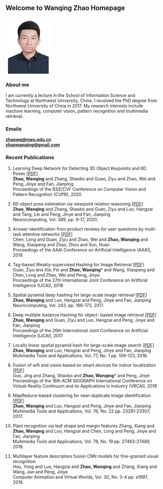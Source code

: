 ## Welcome to Wanqing Zhao Homepage
![](https://github.com/zhaowanqing/Wanqing_Zhao/blob/gh-pages/zwq-photo.jpg?raw=true)
### About me
I am currently a lecture in the School of Information Science and Technology at Northwest University, China. I received the PhD degree from  Northwest University of China in 2017. My research interests include machine learning, computer vision, pattern recognition and multimedia  retrieval.  

### Emails

**zhaowq@nwu.edu.cn**  
**zhaowanqing@gmail.com**

### Recent Publications
1. Learning Deep Network for Detecting 3D Object Keypoints and 6D Poses [[PDF](https://openaccess.thecvf.com/content_CVPR_2020/papers/Zhao_Learning_Deep_Network_for_Detecting_3D_Object_Keypoints_and_6D_CVPR_2020_paper.pdf)]  
**Zhao, Wanqing** and Zhang, Shaobo and Guan, Ziyu and Zhao, Wei and Peng, Jinye and Fan, Jianping  
Proceedings of the IEEE/CVF Conference on Computer Vision and Pattern Recognition (CVPR), 2020

2. 6D object pose estimation via viewpoint relation reasoning [[PDF](https://www.sciencedirect.com/sdfe/reader/pii/S0925231220300333/pdf)]  
**Zhao, Wanqing** and Zhang, Shaobo and Guan, Ziyu and Luo, Hangzai and Tang, Lei and Peng, Jinye and Fan, Jianping  
Neurocomputing, Vol. 389, pp. 9-17, 2020.

3. Answer identification from product reviews for user questions by multi-task attentive networks [[PDF](https://www.aaai.org/ojs/index.php/AAAI/article/view/3767)]  
Chen, Long and Guan, Ziyu and Zhao, Wei and **Zhao, Wanqing** and Wang, Xiaopeng and Zhao, Zhou and Sun, Huan  
Proceedings of the AAAI Conference on Artificial Intelligence (AAAI), 2019

4. Tag-based Weakly-supervised Hashing for Image Retrieval [[PDF](https://pdfs.semanticscholar.org/207b/e16eb8342268acbcfc2dec54fb54d3977247.pdf)]  
Guan, Ziyu and Xie, Fei and **Zhao, Wanqing*** and Wang, Xiaopeng and Chen, Long and Zhao, Wei and Peng, Jinye  
Proceedings of the 27th International Joint Conference on Artificial Intelligence (IJCAI), 2018

5. Spatial pyramid deep hashing for large-scale image retrieval [[PDF](https://www.sciencedirect.com/sdfe/reader/pii/S0925231217305167/pdf)]  
**Zhao, Wanqing** and Luo, Hangzai and Peng, Jinye and Fan, Jianping  
Neurocomputing, Vol. 243, pp. 166-173, 2017.

6. Deep multiple instance Hashing for object- based image retrieval [[PDF](https://www.sciencedirect.com/sdfe/reader/pii/S0925231217305167/pdf)]  
**Zhao, Wanqing** and Guan, Ziyu and Luo, Hangzai and Peng, Jinye and Fan, Jianping  
Proceedings of the 26th International Joint Conference on Artificial Intelligence (IJCAI), 2017

7. Locally linear spatial pyramid hash for large-scale image search [[PDF](https://link.springer.com/content/pdf/10.1007/s11042-016-4221-5.pdf)]  
**Zhao, Wanqing** and Luo, Hangzai and Peng, Jinye and Fan, Jianping  
Multimedia Tools and Applications, Vol. 77, No. 1 pp. 109-123, 2018.

8. Fusion of wifi and vision based on smart devices for indoor localization [[PDF](https://dl.acm.org/doi/abs/10.1145/3284398.3284401)]  
Guo, Jing and Zhang, Shaobo and **Zhao, Wanqing*** and Peng, Jinye  
Proceedings of the 16th ACM SIGGRAPH International Conference on Virtual-Reality Continuum and its Applications in Industry (VRCAI), 2018

9. MapReduce-based clustering for near-duplicate image identification [[PDF](https://link.springer.com/content/pdf/10.1007/s11042-016-4060-4.pdf)]  
**Zhao, Wanqing** and Luo, Hangzai and Peng, Jinye and Fan, Jianping
Multimedia Tools and Applications, Vol. 76, No. 22 pp. 23291-23307, 2017.

10. Plant recognition via leaf shape and margin features
Zhang, Xiang and **Zhao, Wanqing** and Luo, Hangzai and Chen, Long and Peng, Jinye and Fan, Jianping  
Multimedia Tools and Applications, Vol. 78, No. 19 pp. 27463-27489, 2019.

11. Multilayer feature descriptors fusion CNN models for fine-grained visual recognition  
Hou, Yong and Luo, Hangzai and **Zhao, Wanqing** and Zhang, Xiang and Wang, Jun and Peng, Jinye  
Computer Animation and Virtual Worlds, Vol. 30, No. 3-4 pp. e1897, 2019.

